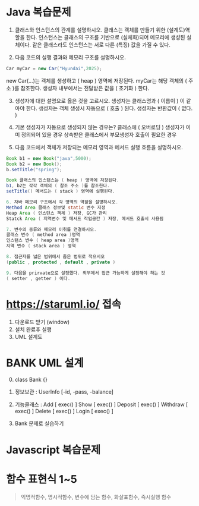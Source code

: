 # Java 복습문제

1. 클래스와 인스턴스의 관계를 설명하시오.
클래스는 객체를 만들기 위한 (설계도)역할을 한다.
인스턴스는 클래스의 구조를 기반으로 (실체화)되어 메모리에 생성된 실체이다.
같은 클래스라도 인스턴스는 서로 다른 (특징) 값을 가질 수 있다.

2. 다음 코드의 실행 결과와 메모리 구조를 설명하시오.
```java
Car myCar = new Car("Hyundai",2025);
```

new Car(...)는 객체를 생성하고 ( heap ) 영역에 저장된다.
myCar는 해당 객체의 ( 주소 )를 참조한다.
생성자 내부에서는 전달받은 값을 ( 초기화 ) 한다.

3. 생성자에 대한 설명으로 옳은 것을 고르시오.
생성자는 클래스명과 ( 이름이 ) 이 같아야 한다.
생성자는 객체 생성시 자동으로 ( 호출 ) 된다.
생성자는 반환값이 ( 없다. )


4. 기본 생성자가 자동으로 생성되지 않는 경우는?
클래스에 ( 오버로딩 ) 생성자가 이미 정의되어 있을 경우 
상속받은 클래스에서 부모생성자 호출이 필요한 경우

5. 다음 코드에서 객체가 저장되는 메모리 영역과 메서드 실행 흐름을 설명하시오.
```java
Book b1 = new Book("java",5000);
Book b2 = new Book();
b.setTitle("spring");

Book 클래스의 인스턴스는 ( heap ) 영역에 저장된다.
b1, b2는 각각 객체의 ( 참조 주소 )를 참조한다.
setTitle() 메서드는 ( stack ) 영역에 실행된다.

6. 자바 메모리 구조에서 각 영역의 역할을 설명하시오.
Method Area 클래스 정보및 static 변수 지정
Heap Area ( 인스턴스 객체 ) 저장, GC가 관리
Statck Area ( 지역변수 및 메서드 작업공간 ) 저장, 메서드 호출시 사용됨

7. 변수의 종류와 메모리 이취를 연결하시오.
클래스 변수 ( method area )영역
인스턴스 변수 ( heap area )영역
지역 변수 ( stack area ) 영역

8. 접근자를 넓은 범위에서 좁은 범위로 적으시오
(public , protected , default , private )

9. 다음을 prirvate으로 설정했다. 외부에서 접근 가능하게 설정해야 하는 것
( setter , getter ) 이다.

```
# https://staruml.io/ 접속
1. 다운로드 받기 (window)
2. 설치 완료후 실행
3. UML 설계도

# BANK UML 설계
0) class Bank {}
1) 정보보관     : UserInfo [-id, -pass, -balance]
2) 기능클래스   : 
    Add         [ exec() ]
    Show        [ exec() ]
    Deposit     [ exec() ]
    Withdraw    [ exec() ]
    Delete      [ exec() ]
    Login       [ exec() ]

3) Bank 문제로 실습하기

# Javascript 복습문제
# 함수 표현식 1~5 
> 익명적함수, 명시적함수, 변수에 담는 함수, 화살표함수, 즉시실행 함수